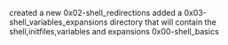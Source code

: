 created a new 0x02-shell_redirections
added a 0x03-shell_variables_expansions  directory that will contain the shell,initfiles,variables and expansions
0x00-shell_basics
